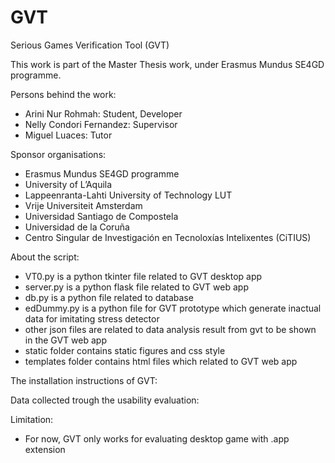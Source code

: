 # GVT
Serious Games Verification Tool (GVT)

This work is part of the Master Thesis work, under Erasmus Mundus SE4GD programme.

Persons behind the work:
- Arini Nur Rohmah: Student, Developer
- Nelly Condori Fernandez: Supervisor
- Miguel Luaces: Tutor
  

Sponsor organisations:
- Erasmus Mundus SE4GD programme
- University of L’Aquila
- Lappeenranta-Lahti University of Technology LUT
- Vrije Universiteit Amsterdam
- Universidad Santiago de Compostela
- Universidad de la Coruña
- Centro Singular de Investigación en Tecnoloxías Intelixentes (CiTIUS)


About the script:
- VT0.py is a python tkinter file related to GVT desktop app
- server.py is a python flask file related to GVT web app
- db.py is a python file related to database
- edDummy.py is a python file for GVT prototype which generate inactual data for imitating stress detector
- other json files are related to data analysis result from gvt to be shown in the GVT web app
- static folder contains static figures and css style
- templates folder contains html files which related to GVT web app



The installation  instructions  of GVT:




Data collected trough the usability evaluation:



Limitation:
- For now, GVT only works for evaluating desktop game with .app extension












